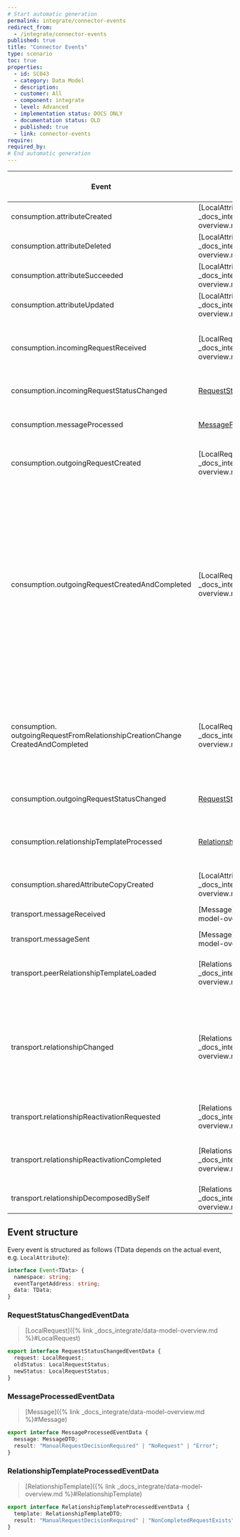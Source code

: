 ```yaml
---
# Start automatic generation
permalink: integrate/connector-events
redirect_from:
  - /integrate/connector-events
published: true
title: "Connector Events"
type: scenario
toc: true
properties:
  - id: SC043
  - category: Data Model
  - description:
  - customer: All
  - component: integrate
  - level: Advanced
  - implementation status: DOCS ONLY
  - documentation status: OLD
  - published: true
  - link: connector-events
require:
required_by:
# End automatic generation
---
```


| Event                                                                                | Data                                                                                           | Description (This event is triggered when ...)                                                                                                                                                                                                                                                                                                                                                                                                      |
| ------------------------------------------------------------------------------------ | ---------------------------------------------------------------------------------------------- | --------------------------------------------------------------------------------------------------------------------------------------------------------------------------------------------------------------------------------------------------------------------------------------------------------------------------------------------------------------------------------------------------------------------------------------------------- |
| consumption.attributeCreated                                                         | [LocalAttribute]({% link _docs_integrate/data-model-overview.md %}#LocalAttribute)             | ... an Attribute was created manually or through a Request.                                                                                                                                                                                                                                                                                                                                                                                         |
| consumption.attributeDeleted                                                         | [LocalAttribute]({% link _docs_integrate/data-model-overview.md %}#LocalAttribute)             | ... an Attribute was deleted manually or through a Request.                                                                                                                                                                                                                                                                                                                                                                                         |
| consumption.attributeSucceeded                                                       | [LocalAttribute]({% link _docs_integrate/data-model-overview.md %}#LocalAttribute)             | ... an Attribute was succeeded manually or through a Request.                                                                                                                                                                                                                                                                                                                                                                                       |
| consumption.attributeUpdated                                                         | [LocalAttribute]({% link _docs_integrate/data-model-overview.md %}#LocalAttribute)             | ... an Attribute was updated manually or through a Request.                                                                                                                                                                                                                                                                                                                                                                                         |
| consumption.incomingRequestReceived                                                  | [LocalRequest]({% link _docs_integrate/data-model-overview.md %}#LocalRequest)                 | ... an incoming Request was received either by loading a RelationshipTemplate or by receiving a Message                                                                                                                                                                                                                                                                                                                                             |
| consumption.incomingRequestStatusChanged                                             | [RequestStatusChangedEventData](#requeststatuschangedeventdata)                                | ... the status of an incoming Request has changed.                                                                                                                                                                                                                                                                                                                                                                                                  |
| consumption.messageProcessed                                                         | [MessageProcessedEventData](#messageprocessedeventdata)                                        | ... a Message was processed by Modules like the `RequestModule` or `DeciderModule`.                                                                                                                                                                                                                                                                                                                                                                 |
| consumption.outgoingRequestCreated                                                   | [LocalRequest]({% link _docs_integrate/data-model-overview.md %}#LocalRequest)                 | ... any outgoing Request was created by the Connector API or Connector Module.                                                                                                                                                                                                                                                                                                                                                                      |
| consumption.outgoingRequestCreatedAndCompleted                                       | [LocalRequest]({% link _docs_integrate/data-model-overview.md %}#LocalRequest)                 | ... any outgoing Request was transferred via a RelationshipTemplate.<br>This event could either be triggered:<br> • by an incoming Relationship creation change using the `onNewRelationship` property within the RelationshipTemplate<br>Content<br> • by an incoming Message using the `onExistingRelationship` property within the RelationshipTemplate<br>Content, if the user already has a Relationship with the RelationshipTemplate creator |
| consumption.<br>outgoingRequestFromRelationshipCreationChange<br>CreatedAndCompleted | [LocalRequest]({% link _docs_integrate/data-model-overview.md %}#LocalRequest)                 | ... a `consumption.`<br>`outgoingRequest`<br>`CreatedAndCompleted` event is fired and it was fired due to a RelationshipCreation Change. This convenience event is especially useful to act on incoming RelationshipRequests.                                                                                                                                                                                                                       |
| consumption.outgoingRequestStatusChanged                                             | [RequestStatusChangedEventData](#requeststatuschangedeventdata)                                | ... the status of an outgoing Request has changed.                                                                                                                                                                                                                                                                                                                                                                                                  |
| consumption.relationshipTemplateProcessed                                            | [RelationshipTemplateProcessedEventData](#relationshiptemplateprocessedeventdata)              | ... a RelationshipTemplate was processed by Modules like the `RequestModule` or `DeciderModule`.                                                                                                                                                                                                                                                                                                                                                    |
| consumption.sharedAttributeCopyCreated                                               | [LocalAttribute]({% link _docs_integrate/data-model-overview.md %}#LocalAttribute)             | ... an Attribute is copied for sharing with another Identity.                                                                                                                                                                                                                                                                                                                                                                                       |
| transport.messageReceived                                                            | [Message]({% link _docs_integrate/data-model-overview.md %}#Message)                           | ... a Message is received during synchronization.                                                                                                                                                                                                                                                                                                                                                                                                   |
| transport.messageSent                                                                | [Message]({% link _docs_integrate/data-model-overview.md %}#Message)                           | ... a Message was sent.                                                                                                                                                                                                                                                                                                                                                                                                                             |
| transport.peerRelationshipTemplateLoaded                                             | [RelationshipTemplate]({% link _docs_integrate/data-model-overview.md %}#RelationshipTemplate) | ... a RelationshipTemplate was loaded that belongs to another Identity.                                                                                                                                                                                                                                                                                                                                                                             |
| transport.relationshipChanged                                                        | [Relationship]({% link _docs_integrate/data-model-overview.md %}#Relationship)                 | ... a Relationship has changed. This can be due to one of the following cases:<br> • you create a Relationship<br> • you accept, reject or revoke a Relationship<br> • a Relationship is received or changed during synchronization                                                                                                                                                                                                                 |
| transport.relationshipReactivationRequested                                          | [Relationship]({% link _docs_integrate/data-model-overview.md %}#Relationship)                 | ... the reactivation of a terminated Relationship has been requested by you or the peer                                                                                                                                                                                                                                                                                                                                                             |
| transport.relationshipReactivationCompleted                                          | [Relationship]({% link _docs_integrate/data-model-overview.md %}#Relationship)                 | ... the reactivation of a terminated Relationship has been accepted, rejected or revoked by you or the peer                                                                                                                                                                                                                                                                                                                                         |
| transport.relationshipDecomposedBySelf                                               | [Relationship]({% link _docs_integrate/data-model-overview.md %}#Relationship)                 | ... you have decomposed a terminated Relationship                                                                                                                                                                                                                                                                                                                                                                                                   |

## Event structure

Every event is structured as follows (TData depends on the actual event, e.g. `LocalAttribute`):

```ts
interface Event<TData> {
  namespace: string;
  eventTargetAddress: string;
  data: TData;
}
```

### RequestStatusChangedEventData

> [LocalRequest]({% link _docs_integrate/data-model-overview.md %}#LocalRequest)

```ts
export interface RequestStatusChangedEventData {
  request: LocalRequest;
  oldStatus: LocalRequestStatus;
  newStatus: LocalRequestStatus;
}
```

### MessageProcessedEventData

> [Message]({% link _docs_integrate/data-model-overview.md %}#Message)

```ts
export interface MessageProcessedEventData {
  message: MessageDTO;
  result: "ManualRequestDecisionRequired" | "NoRequest" | "Error";
}
```

### RelationshipTemplateProcessedEventData

> [RelationshipTemplate]({% link _docs_integrate/data-model-overview.md %}#RelationshipTemplate)

```ts
export interface RelationshipTemplateProcessedEventData {
  template: RelationshipTemplateDTO;
  result: "ManualRequestDecisionRequired" | "NonCompletedRequestExists" | "RelationshipExists" | "NoRequest" | "Error";
}
```
